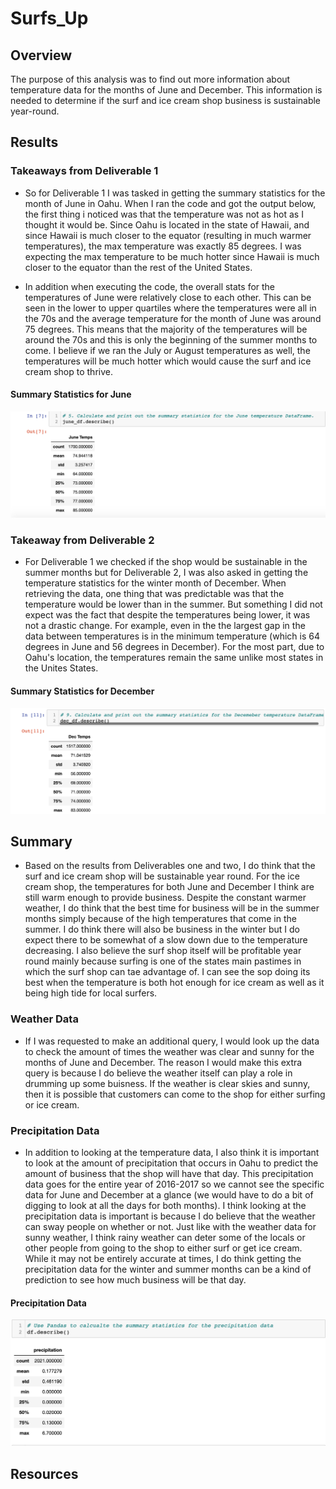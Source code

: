 # Surfs_Up

## Overview
The purpose of this analysis was to find out more information about temperature data for the months of June and December. This information is needed to determine if the surf and ice cream shop business is sustainable year-round.

## Results
### Takeaways from Deliverable 1
- So for Deliverable 1 I was tasked in getting the summary statistics for the month of June in Oahu. When I ran the code and got the output below, the first thing i noticed was that the temperature was not as hot as I thought it would be. Since Oahu is located in the state of Hawaii, and since Hawaii is much closer to the equator (resulting in much warmer temperatures), the max temperature was exactly 85 degrees. I was expecting the max temperature to be much hotter since Hawaii is much closer to the equator than the rest of the United States. 

- In addition when executing the code, the overall stats for the temperatures of June were relatively close to each other. This can be seen in the lower to upper quartiles where the temperatures were all in the 70s and the average temperature for the month of June was around 75 degrees. This means that the majority of the temperatures will be around the 70s and this is only the beginning of the summer months to come. I believe if we ran the July or August temperatures as well, the temperatures will be much hotter which would cause the surf and ice cream shop to thrive.

#### Summary Statistics for June
![June_Temps](./June_Temps.png)


### Takeaway from Deliverable 2
- For Deliverable 1 we checked if the shop would be sustainable in the summer months but for Deliverable 2, I was also asked in getting the temperature statistics for the winter month of December. When retrieving the data, one thing that was predictable was that the temperature would be lower than in the summer. But something I did not expect was the fact that despite the temperatures being lower, it was not a drastic change. For example, even in the the largest gap in the data between temperatures is in the minimum temperature (which is 64 degrees in June and 56 degrees in December). For the most part, due to Oahu's location, the temperatures remain the same unlike most states in the Unites States. 

#### Summary Statistics for December
![Dec_Temps](./Dec_Temps.png)

## Summary
- Based on the results from Deliverables  one and two, I do think that the surf and ice cream shop will be sustainable year round. For the ice cream shop, the temperatures for both June and December I think are still warm enough to provide business. Despite the constant warmer weather, I do think that the best time for business will be in the summer months simply because of the high temperatures that come in the summer. I do think there will also be business in the winter but I do expect there to be somewhat of a slow down due to the temperature decreasing. I also believe the surf shop itself will be profitable year round mainly because surfing is one of the states main pastimes in which the surf shop can tae advantage of. I can see the sop doing its best when the temperature is both hot enough for ice cream as well as it being high tide for local surfers.

### Weather Data
- If I was requested to make an additional query, I would look up the data to check the amount of times the weather was clear and sunny for the months of June and December. The reason I would make this extra query is because I do believe the weather itself can play a role in drumming up some buisness. If the weather is clear skies and sunny, then it is possible that customers can come to the shop for either surfing or ice cream.

### Precipitation Data
- In addition to looking at the temperature data, I also think it is important to look at the amount of precipitation that occurs in Oahu to predict the amount of business that the shop will have that day. This precipitation data goes for the entire year of 2016-2017 so we cannot see the specific data for June and December at a glance (we would have to do a bit of digging to look at all the days for both months). I think looking at the precipitation data is important is because I do believe that the weather can sway people on whether or not. Just like with the weather data for sunny weather, I think rainy weather can deter some of the locals or other people from going to the shop to either surf or get ice cream. While it may not be entirely accurate at times, I do think getting the precipitation data for the winter and summer months can be a kind of prediction to see how much business will be that day.

#### Precipitation Data
![Rain_Data](./Rain_Data.png)

## Resources
